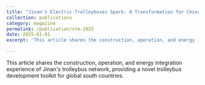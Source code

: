 ```yaml
---
title: "Jinan's Electric Trolleybuses Spark: A Transformation for China"
collection: publications
category: magazine
permalink: /publication/stm-2025
date: 2025-01-01
excerpt: 'This article shares the construction, operation, and energy integration experience of Jinan's trolleybus network, providing a novel trolleybus development toolkit for global south countries.'

---
```


This article shares the construction, operation, and energy integration experience of Jinan's trolleybus network, providing a novel trolleybus development toolkit for global south countries.
